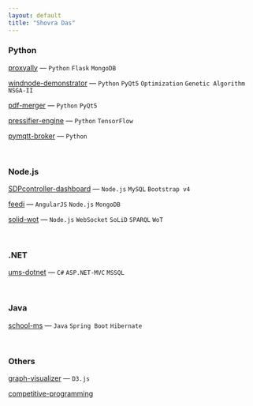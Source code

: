 ```yaml
---
layout: default
title: "Shovra Das"
---
```


### Python
[proxyally](https://github.com/shovradas/proxyally) &#8212; `Python` `Flask` `MongoDB`

[windnode-demonstrator](https://github.com/shovradas/windnode-demonstrator) &#8212; `Python` `PyQt5` `Optimization` `Genetic Algorithm` `NSGA-II`

[pdf-merger](https://github.com/shovradas/pdf-merger) &#8212; `Python` `PyQt5`

[pressifier-engine](https://github.com/binuv-tuc/pressifier-engine) &#8212; `Python` `TensorFlow`

[pymqtt-broker](https://github.com/shovradas/pymqtt-broker) &#8212; `Python`


<br/>


### Node.js
[SDPcontroller-dashboard](https://github.com/shovradas/SDPcontroller-dashboard) &#8212; `Node.js` `MySQL` `Bootstrap v4`

[feedi](https://github.com/shovradas/feedi) &#8212; `AngularJS` `Node.js` `MongoDB`

[solid-wot](https://github.com/shovradas/solid-wot) &#8212; `Node.js` `WebSocket` `SoLiD` `SPARQL` `WoT`

<br/>


### .NET
[ums-dotnet](https://github.com/shovradas/ums-dotnet) &#8212; `C#` `ASP.NET-MVC` `MSSQL`


<br/>


### Java
[school-ms](https://github.com/shovradas/school-ms) &#8212; `Java` `Spring Boot` `Hibernate`


<br/>


### Others
[graph-visualizer](https://github.com/shovradas/graph-visualizer) &#8212; `D3.js`

[competitive-programming](https://github.com/shovradas/competitive-programming)